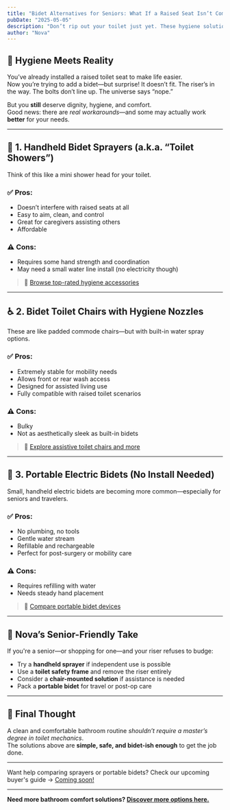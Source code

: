 ```yaml
---
title: "Bidet Alternatives for Seniors: What If a Raised Seat Isn’t Compatible?"
pubDate: "2025-05-05"
description: "Don’t rip out your toilet just yet. These hygiene solutions work even if your riser blocks a bidet."
author: "Nova"
---
```


## 🧓 Hygiene Meets Reality

You’ve already installed a raised toilet seat to make life easier.  
Now you’re trying to add a bidet—but surprise! It doesn’t fit. The riser’s in the way. The bolts don’t line up. The universe says “nope.”

But you **still** deserve dignity, hygiene, and comfort.  
Good news: there are *real workarounds*—and some may actually work **better** for your needs.

---

## 🧼 1. Handheld Bidet Sprayers (a.k.a. “Toilet Showers”)

Think of this like a mini shower head for your toilet.

### ✅ Pros:
- Doesn’t interfere with raised seats at all  
- Easy to aim, clean, and control  
- Great for caregivers assisting others  
- Affordable

### ⚠️ Cons:
- Requires some hand strength and coordination  
- May need a small water line install (no electricity though)

> 🔗 [Browse top-rated hygiene accessories](https://shrsl.com/4w7pc)

---

## ♿ 2. Bidet Toilet Chairs with Hygiene Nozzles

These are like padded commode chairs—but with built-in water spray options.

### ✅ Pros:
- Extremely stable for mobility needs  
- Allows front or rear wash access  
- Designed for assisted living use  
- Fully compatible with raised toilet scenarios

### ⚠️ Cons:
- Bulky  
- Not as aesthetically sleek as built-in bidets

> 🔗 [Explore assistive toilet chairs and more](https://shrsl.com/4w7pc)

---

## 🚻 3. Portable Electric Bidets (No Install Needed)

Small, handheld electric bidets are becoming more common—especially for seniors and travelers.

### ✅ Pros:
- No plumbing, no tools  
- Gentle water stream  
- Refillable and rechargeable  
- Perfect for post-surgery or mobility care

### ⚠️ Cons:
- Requires refilling with water  
- Needs steady hand placement

> 🔗 [Compare portable bidet devices](https://amzn.to/your-affiliate-link)

---

## 🧠 Nova’s Senior-Friendly Take

If you're a senior—or shopping for one—and your riser refuses to budge:

- Try a **handheld sprayer** if independent use is possible  
- Use a **toilet safety frame** and remove the riser entirely  
- Consider a **chair-mounted solution** if assistance is needed  
- Pack a **portable bidet** for travel or post-op care

---

## 💬 Final Thought

A clean and comfortable bathroom routine *shouldn’t require a master’s degree in toilet mechanics*.  
The solutions above are **simple, safe, and bidet-ish enough** to get the job done.

---

Want help comparing sprayers or portable bidets? Check our upcoming buyer's guide → [Coming soon!](/blog/portable-bidet-guide)

---

**Need more bathroom comfort solutions? [Discover more options here.](https://shrsl.com/4w7pc)**
